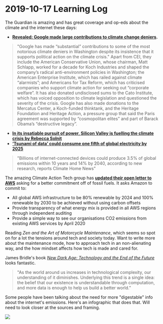 # 2019-10-17 Learning Log

The Guardian is amazing and has great coverage and op-eds about the climate and the internet these days: 

* **[Revealed: Google made large contributions to climate change deniers](https://www.theguardian.com/environment/2019/oct/11/google-contributions-climate-change-deniers).** 
> "Google has made “substantial” contributions to some of the most notorious climate deniers in Washington despite its insistence that it supports political action on the climate crisis."
> Apart from CEI, they include the American Conservative Union, whose chairman, Matt Schlapp, worked for a decade for Koch Industries and shaped the company’s radical anti-environment policies in Washington; the American Enterprise Institute, which has railed against climate “alarmists”; and Americans for Tax Reform, which has criticised companies who support climate action for seeking out “corporate welfare”.
> It has also donated undisclosed sums to the Cato Institute, which has voiced opposition to climate legislation and questioned the severity of the crisis. Google has also made donations to the Mercatus Center, a Koch-funded thinktank, and the Heritage Foundation and Heritage Action, a pressure group that said the Paris agreement was supported by “cosmopolitan elites” and part of Barack Obama’s “destructive legacy”.
* **[In its insatiable pursuit of power, Silicon Valley is fuelling the climate crisis by Rebecca Solnit](https://www.theguardian.com/commentisfree/2019/oct/10/power-silicon-valley-climate-crisis-big-tech-profitable)**
* **[‘Tsunami of data’ could consume one fifth of global electricity by 2025](https://www.theguardian.com/environment/2017/dec/11/tsunami-of-data-could-consume-fifth-global-electricity-by-2025)**
> "Billions of internet-connected devices could produce 3.5% of global emissions within 10 years and 14% by 2040, according to new research, reports Climate Home News"

The amazing Climate Action Tech group has **[updated their open letter to AWS](https://docs.google.com/document/d/1M0emUcXson4j6gGbjQZYJ443wxTQcpz7xrc1vHPF4RQ/edit)** asking for a better commitment off of fossil fuels. It asks Amazon to commit to: 
* All global AWS infrastructure to be 80% renewable by 2024 and 100% renewable by 2030 to be achieved without using carbon offsets
* Provide transparency of what energy mix is provided in all AWS regions through independent auditing 
* Provide a simple way to see our organisations CO2 emissions from existing AWS services by April 2020

Reading *Zen and the Art of Motorcycle Maintenance*, which seems so spot on for a lot the tensions around tech and society today. Want to write more about the maintenance mode, how to approach tech in an non-alienating way, and the how mindset affects how tech is made and cared for. 

James Bridle's book *[New Dark Age: Technology and the End of the Future](https://www.versobooks.com/books/3002-new-dark-age)* looks fantastic. 
> "As the world around us increases in technological complexity, our understanding of it diminishes. Underlying this trend is a single idea: the belief that our existence is understandable through computation, and more data is enough to help us build a better world."

Some people have been talking about the need for more "digestable" info about the internet's emissions. Here's an infographic that does that. Will need to look closer at the sources and framing.  

<img src="https://www.custommade.com/blog/content/uploads/2015/04/carbon-footprint-internet-final.jpg">